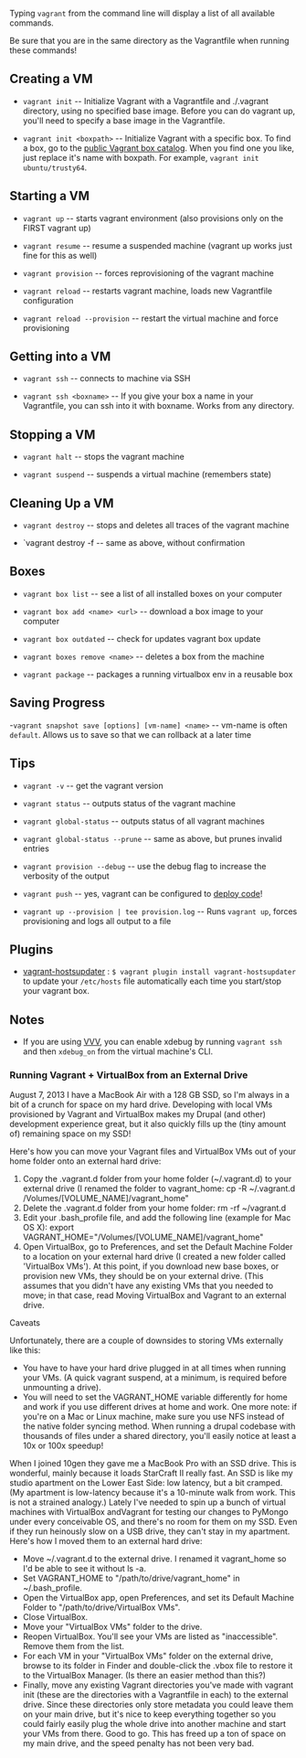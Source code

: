 Typing `vagrant` from the command line will display a list of all available commands.

Be sure that you are in the same directory as the Vagrantfile when running these commands!

## Creating a VM

- `vagrant init`           -- Initialize Vagrant with a Vagrantfile and ./.vagrant directory, using no specified base image. Before you can do vagrant up, you'll need to specify a base image in the Vagrantfile.

- `vagrant init <boxpath>` -- Initialize Vagrant with a specific box. To find a box, go to the [public Vagrant box catalog](https://app.vagrantup.com/boxes/search). When you find one you like, just replace it's name with boxpath. For example, `vagrant init ubuntu/trusty64`.


## Starting a VM
- `vagrant up`                  -- starts vagrant environment (also provisions only on the FIRST vagrant up)

- `vagrant resume`              -- resume a suspended machine (vagrant up works just fine for this as well)

- `vagrant provision`           -- forces reprovisioning of the vagrant machine

- `vagrant reload`              -- restarts vagrant machine, loads new Vagrantfile configuration

- `vagrant reload --provision`  -- restart the virtual machine and force provisioning


## Getting into a VM

- `vagrant ssh`           -- connects to machine via SSH

- `vagrant ssh <boxname>` -- If you give your box a name in your Vagrantfile, you can ssh into it with boxname. Works from any directory.


## Stopping a VM

- `vagrant halt`        -- stops the vagrant machine

- `vagrant suspend`     -- suspends a virtual machine (remembers state)


## Cleaning Up a VM

- `vagrant destroy`     -- stops and deletes all traces of the vagrant machine

- `vagrant destroy -f   -- same as above, without confirmation


## Boxes

- `vagrant box list`              -- see a list of all installed boxes on your computer

- `vagrant box add <name> <url>`  -- download a box image to your computer

- `vagrant box outdated`          -- check for updates vagrant box update

- `vagrant boxes remove <name>`   -- deletes a box from the machine

- `vagrant package`               -- packages a running virtualbox env in a reusable box


## Saving Progress

-`vagrant snapshot save [options] [vm-name] <name>` -- vm-name is often `default`. Allows us to save so that we can rollback at a later time


## Tips

- `vagrant -v`                    -- get the vagrant version

- `vagrant status`                -- outputs status of the vagrant machine

- `vagrant global-status`         -- outputs status of all vagrant machines

- `vagrant global-status --prune` -- same as above, but prunes invalid entries

- `vagrant provision --debug`     -- use the debug flag to increase the verbosity of the output

- `vagrant push`                  -- yes, vagrant can be configured to [deploy code](http://docs.vagrantup.com/v2/push/index.html)!

- `vagrant up --provision | tee provision.log`  -- Runs `vagrant up`, forces provisioning and logs all output to a file


## Plugins

- [vagrant-hostsupdater](https://github.com/cogitatio/vagrant-hostsupdater) : `$ vagrant plugin install vagrant-hostsupdater` to update your `/etc/hosts` file automatically each time you start/stop your vagrant box.


## Notes

- If you are using [VVV](https://github.com/varying-vagrant-vagrants/vvv/), you can enable xdebug by running `vagrant ssh` and then `xdebug_on` from the virtual machine's CLI.



### Running Vagrant + VirtualBox from an External Drive

August 7, 2013
I have a MacBook Air with a 128 GB SSD, so I'm always in a bit of a crunch for space on my hard drive. Developing with local VMs provisioned by Vagrant and VirtualBox makes my Drupal (and other) development experience great, but it also quickly fills up the (tiny amount of) remaining space on my SSD!

Here's how you can move your Vagrant files and VirtualBox VMs out of your home folder onto an external hard drive:
1. Copy the .vagrant.d folder from your home folder (~/.vagrant.d) to your external drive (I renamed the folder to vagrant_home: cp -R ~/.vagrant.d /Volumes/[VOLUME_NAME]/vagrant_home"
2. Delete the .vagrant.d folder from your home folder: rm -rf ~/vagrant.d
3. Edit your .bash_profile file, and add the following line (example for Mac OS X): export VAGRANT_HOME="/Volumes/[VOLUME_NAME]/vagrant_home"
4. Open VirtualBox, go to Preferences, and set the Default Machine Folder to a location on your external hard drive (I created a new folder called 'VirtualBox VMs').
At this point, if you download new base boxes, or provision new VMs, they should be on your external drive. (This assumes that you didn't have any existing VMs that you needed to move; in that case, read Moving VirtualBox and Vagrant to an external drive.

Caveats

Unfortunately, there are a couple of downsides to storing VMs externally like this:
* You have to have your hard drive plugged in at all times when running your VMs. (A quick vagrant suspend, at a minimum, is required before unmounting a drive).
* You will need to set the VAGRANT_HOME variable differently for home and work if you use different drives at home and work.
One more note: if you're on a Mac or Linux machine, make sure you use NFS instead of the native folder syncing method. When running a drupal codebase with thousands of files under a shared directory, you'll easily notice at least a 10x or 100x speedup!


When I joined 10gen they gave me a MacBook Pro with an SSD drive. This is wonderful, mainly because it loads StarCraft II really fast. An SSD is like my studio apartment on the Lower East Side: low latency, but a bit cramped. (My apartment is low-latency because it's a 10-minute walk from work. This is not a strained analogy.)
Lately I've needed to spin up a bunch of virtual machines with VirtualBox andVagrant for testing our changes to PyMongo under every conceivable OS, and there's no room for them on my SSD. Even if they run heinously slow on a USB drive, they can't stay in my apartment. Here's how I moved them to an external hard drive:
* Move \~/.vagrant.d to the external drive. I renamed it vagrant_home so I'd be able to see it without ls -a.
* Set VAGRANT_HOME to "/path/to/drive/vagrant_home" in \~/.bash_profile.
* Open the VirtualBox app, open Preferences, and set its Default Machine Folder to "/path/to/drive/VirtualBox VMs".
* Close VirtualBox.
* Move your "VirtualBox VMs" folder to the drive.
* Reopen VirtualBox. You'll see your VMs are listed as "inaccessible". Remove them from the list.
* For each VM in your "VirtualBox VMs" folder on the external drive, browse to its folder in Finder and double-click the .vbox file to restore it to the VirtualBox Manager. (Is there an easier method than this?)
* Finally, move any existing Vagrant directories you've made with vagrant init (these are the directories with a Vagrantfile in each) to the external drive. Since these directories only store metadata you could leave them on your main drive, but it's nice to keep everything together so you could fairly easily plug the whole drive into another machine and start your VMs from there.
Good to go. This has freed up a ton of space on my main drive, and the speed penalty has not been very bad.